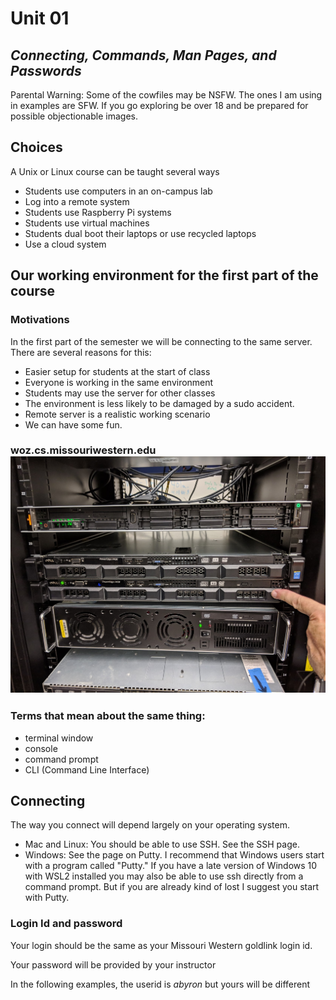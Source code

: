 # Unit 01

## ***Connecting, Commands, Man Pages, and Passwords***

Parental Warning:  Some of the cowfiles may be NSFW.  The ones I am using in examples are SFW.  If you go exploring be over 18 and be prepared for possible objectionable images.

## Choices

A Unix or Linux course can be taught several ways

* Students use computers in an on-campus lab
* Log into a remote system
* Students use Raspberry Pi systems
* Students use virtual machines
* Students dual boot their laptops or use recycled laptops
* Use a cloud system

## Our working environment for the first part of the course

### Motivations

In the first part of the semester we will be connecting to the same server.  
There are several reasons for this:

* Easier setup for students at the start of class
* Everyone is working in the same environment
* Students may use the server for other classes
* The environment is less likely to be damaged by a sudo accident.
* Remote server is a realistic working scenario
* We can have some fun.

### woz.cs.missouriwestern.edu ![woz.cs](images/turing.jpg)

### Terms that mean about the same thing:  

* terminal window 
* console 
* command prompt 
* CLI (Command Line Interface)

## Connecting

The way you connect will depend largely on your operating system.

* Mac and Linux:  You should be able to use SSH.  See the SSH page.
* Windows: See the page on Putty.  I recommend that Windows users start with a program called "Putty."  If you have a late version of Windows 10 with WSL2 installed you may also be able to use ssh directly from a command prompt.  But if you are already kind of lost I suggest you start with Putty.


### Login Id and password

Your login should be the same as your Missouri Western goldlink login id.

Your password will be provided by your instructor

In the following examples, the userid is *abyron* but yours will be different

